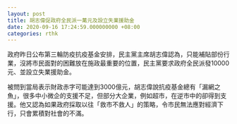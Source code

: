 ```yaml
---
layout: post
title: 胡志偉促政府全民派一萬元及設立失業援助金
date: 2020-09-16 17:24:59.000000000 +08:00
categories: rthk
---
```


政府昨日公布第三輪防疫抗疫基金安排，民主黨主席胡志偉認為，只能補貼部份行業，沒將市民面對的困難放在施政最重要的位置，民主黨要求政府全民派發10000元、並設立失業援助金。

被問到當局表示財政赤字可能達到3000億元，胡志偉說抗疫基金總有「漏網之魚」，很多中小微企的支援不足，但部分大企業，例如超市，在逆市中的卻得到支援。他又認為如果政府採取以往「救市不救人」的策略，令市民無法應對經濟下行，只會累積對社會的不滿。
